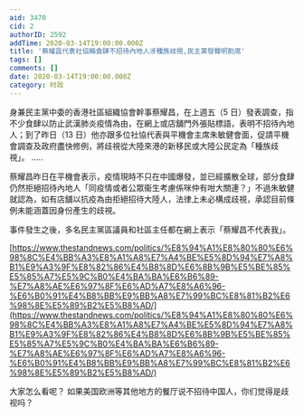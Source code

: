 ```yaml
---
aid: 3470
cid: 2
authorID: 2592
addTime: 2020-03-14T19:00:00.000Z
title: '蔡耀昌代表社協稱食肆不招待內地人涉種族歧視,民主黨發聲明割席'
tags: []
comments: []
date: 2020-03-14T19:00:00.000Z
category: 时政
---
```


身兼民主黨中委的香港社區組織協會幹事蔡耀昌，在上週五（5 日）發表調查，指不少食肆以防止武漢肺炎疫情為由，在網上或店舖門外張貼標語，表明不招待內地人；到了昨日（13 日）他亦跟多位社協代表與平機會主席朱敏健會面，促請平機會調查及政府盡快修例，將歧視從大陸來港的新移民或大陸公民定為「種族歧視」。 .....

蔡耀昌昨日在平機會表示，疫情現時不只在中國爆發，並已經擴散全球，部分食肆仍然拒絕招待內地人「同疫情或者公眾衞生考慮係咪仲有咁大關連？」不過朱敏健就認為，如有店舖以抗疫為由拒絕招待大陸人，法律上未必構成歧視，承認目前條例未能涵蓋因身份產生的歧視。

事件發生之後，多名民主黨區議員和社區主任都在網上表示「蔡耀昌不代表我」。

[https://www.thestandnews.com/politics/%E8%94%A1%E8%80%80%E6%98%8C%E4%BB%A3%E8%A1%A8%E7%A4%BE%E5%8D%94%E7%A8%B1%E9%A3%9F%E8%82%86%E4%B8%8D%E6%8B%9B%E5%BE%85%E5%85%A7%E5%9C%B0%E4%BA%BA%E6%B6%89-%E7%A8%AE%E6%97%8F%E6%AD%A7%E8%A6%96-%E6%B0%91%E4%B8%BB%E9%BB%A8%E7%99%BC%E8%81%B2%E6%98%8E%E5%89%B2%E5%B8%AD/](https://www.thestandnews.com/politics/%E8%94%A1%E8%80%80%E6%98%8C%E4%BB%A3%E8%A1%A8%E7%A4%BE%E5%8D%94%E7%A8%B1%E9%A3%9F%E8%82%86%E4%B8%8D%E6%8B%9B%E5%BE%85%E5%85%A7%E5%9C%B0%E4%BA%BA%E6%B6%89-%E7%A8%AE%E6%97%8F%E6%AD%A7%E8%A6%96-%E6%B0%91%E4%B8%BB%E9%BB%A8%E7%99%BC%E8%81%B2%E6%98%8E%E5%89%B2%E5%B8%AD/)

大家怎么看呢？ 如果美国欧洲等其他地方的餐厅说不招待中国人，你们觉得是歧视吗？
